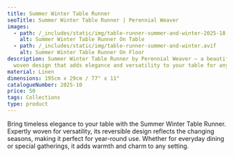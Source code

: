 ```yaml
---
title: Summer Winter Table Runner
seoTitle: Summer Winter Table Runner | Perennial Weaver
images:
  - path: /_includes/static/img/table-runner-summer-and-winter-2025-18.avif
    alt: Summer Winter Table Runner On Table
  - path: /_includes/static/img/table-runner-summer-and-winter.avif
    alt: Summer Winter Table Runner On Floor
description: Summer Winter Table Runner by Perennial Weaver – a beautifully
  woven design that adds elegance and versatility to your table for any season.
material: Linen
dimensions: 195cm x 29cm / 77" x 11"
catalogueNumber: 2025-10
price: 50
tags: Collections
type: product
---
```

Bring timeless elegance to your table with the Summer Winter Table Runner. Expertly woven for versatility, its reversible design reflects the changing seasons, making it perfect for year-round use. Whether for everyday dining or special gatherings, it adds warmth and charm to any setting.
